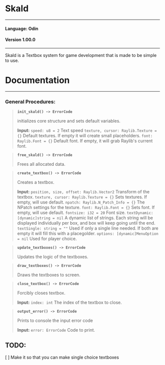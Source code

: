 # Skald
---
#### Language: Odin
#### Version 1.00.0
---

Skald is a Textbox system for game development that is made to be simple to use.


# Documentation
---
### General Procedures:
>__`init_skald() -> ErrorCode`__
>
>initializes core structure and sets default variables.
>
>__Input:__
> `speed: u8 = 2` Text speed
> `texture, cursor: Raylib.Texture = {}` Default textures. If empty it will create small placeholders.
> `font: Raylib.Font = {}` Default font. If empty, it will grab Raylib's current font.

>__`free_skald() -> ErrorCode`__
>
>Frees all allocated data.

>__`create_textbox() -> ErrorCode`__
>
>Creates a textbox.
>
>__Input:__
>`position, size, offset: Raylib.Vector2` Transform of the textbox.
>`texture, cursor: Raylib.Texture = {}` Sets textures. If empty, will use default.
>`npatch: Raylib.N_Patch_Info = {}` The NPatch settings for the texture.
>`font: Raylib.Font = {}` Sets font. If empty, will use default.
>`fontsize: i32 = 20` Font size.
>`textDynamic: [dynamic]string = nil` A dynamic list of strings. Each string will be displayed individually per box, and box will keep going until the end.
>`textSingle: string = ""` Used if only a single line needed. If both are empty it will fill this with a placegolder.
>`options: [dynamic]MenuOption = nil` Used for player choice.

>__`update_textboxes() -> ErrorCode`__
>
>Updates the logic of the textboxes.

>__`draw_textboxes() -> ErrorCode`__
>
>Draws the textboxes to screen.

>__`close_textbox() -> ErrorCode`__
>
>Forcibly closes textbox.
>
>__Input:__
>`index: int` The index of the textbox to close.

>__`output_error() -> ErrorCode`__
>
>Prints to console the input error code
>
>__Input:__
>`error: ErrorCode` Code to print.


## TODO:
[ ] Make it so that you can make single choice textboxes